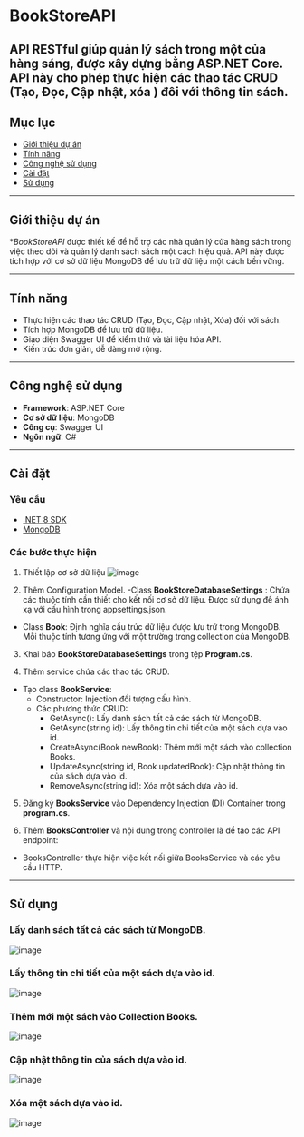 # BookStoreAPI
API RESTful giúp quản lý sách trong một của hàng sáng, được xây dựng bằng ASP.NET Core. API này cho phép thực hiện các thao tác CRUD (Tạo, Đọc, Cập nhật, xóa ) đôi với thông tin sách.
---
## Mục lục
- [Giới thiệu dự án](#giới-thiệu-dự-án)
- [Tính năng](#tính-năng)
- [Công nghệ sử dụng](#công-nghệ-sử-dụng)
- [Cài đặt](#cài-đặt)
- [Sử dụng](#sử-dụng)
---
## Giới thiệu dự án
**BookStoreAPI* được thiết kế để hỗ trợ các nhà quản lý cửa hàng sách trong việc theo dõi và quản lý danh sách sách một cách hiệu quả. API này được tích hợp với cơ sở dữ liệu MongoDB để lưu trữ dữ liệu một cách bền vững.

---
## Tính năng
- Thực hiện các thao tác CRUD (Tạo, Đọc, Cập nhật, Xóa) đối với sách.
- Tích hợp MongoDB để lưu trữ dữ liệu.
- Giao diện Swagger UI để kiểm thử và tài liệu hóa API.
- Kiến trúc đơn giản, dễ dàng mở rộng.

---
## Công nghệ sử dụng
- **Framework**: ASP.NET Core
- **Cơ sở dữ liệu**: MongoDB
- **Công cụ**: Swagger UI
- **Ngôn ngữ**: C#
  
---
## Cài đặt
### Yêu cầu
- [.NET 8 SDK](https://dotnet.microsoft.com/download)
- [MongoDB](https://www.mongodb.com/try/download/community)

### Các bước thực hiện
1. Thiết lập cơ sở dữ liệu
![image](https://github.com/user-attachments/assets/71f4d036-12cf-4adf-8939-b12357c672be)

2. Thêm Configuration Model.
-Class **BookStoreDatabaseSettings** : Chứa các thuộc tính cần thiết cho kết nối cơ sở dữ liệu. Được sử dụng để ánh xạ với cấu hình trong appsettings.json.
- Class **Book**: Định nghĩa cấu trúc dữ liệu được lưu trữ trong MongoDB. Mỗi thuộc tính tương ứng với một trường trong collection của MongoDB.

3. Khai báo **BookStoreDatabaseSettings** trong tệp **Program.cs**.

4. Thêm service chứa các thao tác CRUD.
- Tạo class **BookService**:
  + Constructor: Injection đối tượng cấu hình.
  + Các phương thức CRUD:
    - GetAsync(): Lấy danh sách tất cả các sách từ MongoDB.
    - GetAsync(string id): Lấy thông tin chi tiết của một sách dựa vào id.
    - CreateAsync(Book newBook): Thêm mới một sách vào collection Books.
    - UpdateAsync(string id, Book updatedBook): Cập nhật thông tin của sách dựa vào id.
    - RemoveAsync(string id): Xóa một sách dựa vào id.
      
5.  Đăng ký **BooksService** vào Dependency Injection (DI) Container trong **program.cs**.

6.  Thêm **BooksController** và nội dung trong controller là để tạo các API endpoint:
- BooksController thực hiện việc kết nối giữa BooksService và các yêu cầu HTTP.
---
## Sử dụng
### Lấy danh sách tất cả các sách từ MongoDB.
![image](https://github.com/user-attachments/assets/7d3dfd16-edf0-4893-88f8-16d6784a4f5a)

### Lấy thông tin chi tiết của một sách dựa vào id.
![image](https://github.com/user-attachments/assets/b8705be7-07d6-4586-850e-3f2a6dfbb6e5)

### Thêm mới một sách vào Collection Books.
![image](https://github.com/user-attachments/assets/6b1c2b54-86e2-4f99-86c0-b219c7197496)

### Cập nhật thông tin của sách dựa vào id.
![image](https://github.com/user-attachments/assets/8ce33da0-9196-434c-a7ce-74f574ff5d21)

### Xóa một sách dựa vào id.
![image](https://github.com/user-attachments/assets/0964052b-aaad-42a2-a068-3924d925064f)







